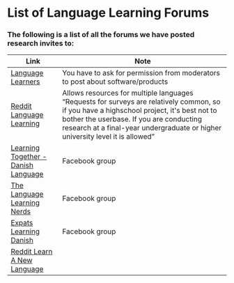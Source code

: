 # List of Language Learning Forums
### The following is a list of all the forums we have posted research invites to:

| Link | Note |
| --- | --- |
| [Language Learners](https://forum.language-learners.org/) | You have to ask for permission from moderators to post about software/products |
| [Reddit Language Learning](https://www.reddit.com/r/languagelearning/) | Allows resources for multiple languages “Requests for surveys are relatively common, so if you have a highschool project, it's best not to bother the userbase. If you are conducting research at a final-year undergraduate or higher university level it is allowed” |
|[Learning Together - Danish Language](https://www.facebook.com/groups/576604356008007)| Facebook group|
|[The Language Learning Nerds](https://www.facebook.com/groups/2193810737505986/)| Facebook group|
|[Expats Learning Danish](https://www.facebook.com/groups/2296689370608302/)| Facebook group |
|[Reddit Learn A New Language](https://www.reddit.com/r/LearnANewLanguage/)||
